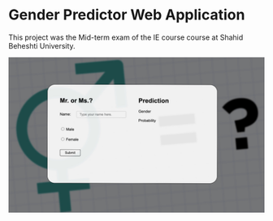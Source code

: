 # Gender Predictor Web Application
This project was the Mid-term exam of the IE course course at Shahid Beheshti University.


![](https://github.com/mohammadhashemii/IE-Assignments/blob/master/Project2/images/cover.jpg)
